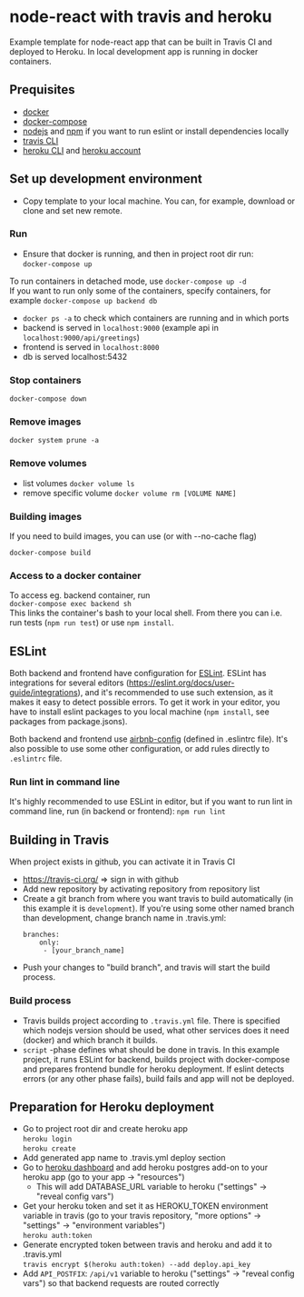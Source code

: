 # node-react with travis and heroku
Example template for node-react app that can be built in Travis CI and deployed to Heroku. In local development app is running in docker containers. 

## Prequisites
* [docker](https://docs.docker.com/)
* [docker-compose](https://docs.docker.com/compose/)
* [nodejs](https://nodejs.org/) and [npm](https://www.npmjs.com/) if you want to run eslint or install dependencies locally
* [travis CLI](https://github.com/travis-ci/travis.rb)
* [heroku CLI](https://devcenter.heroku.com/articles/heroku-cli) and [heroku account](https://signup.heroku.com/login)

## Set up development environment
- Copy template to your local machine. You can, for example, download or clone and set new remote.

### Run
- Ensure that docker is running, and then in project root dir run:  
```docker-compose up```  

To run containers in detached mode, use `docker-compose up -d`  
If you want to run only some of the containers, specify containers, for example `docker-compose up backend db`
- `docker ps -a` to check which containers are running and in which ports
- backend is served in `localhost:9000` (example api in `localhost:9000/api/greetings`)
- frontend is served in `localhost:8000`
- db is served localhost:5432

### Stop containers
```docker-compose down```

### Remove images
```docker system prune -a```

### Remove volumes
* list volumes `docker volume ls`
* remove specific volume `docker volume rm [VOLUME NAME]`

### Building images
If you need to build images, you can use (or with --no-cache flag)  

```docker-compose build```

### Access to a docker container
To access eg. backend container, run  
```docker-compose exec backend sh```  
This links the container's bash to your local shell. From there you can i.e. run tests (`npm run test`) or use `npm install`.


## ESLint
Both backend and frontend have configuration for [ESLint](https://eslint.org/). ESLint has integrations for several editors (https://eslint.org/docs/user-guide/integrations), and it's recommended to use such extension, as it makes it easy to detect possible errors. To get it work in your editor, you have to install eslint packages to you local machine (`npm install`, see packages from package.jsons). 

Both backend and frontend use [airbnb-config](https://github.com/airbnb/javascript) (defined in .eslintrc file). It's also possible to use some other configuration, or add rules directly to `.eslintrc` file.

### Run lint in command line
It's highly recommended to use ESLint in editor, but if you want to run lint in command line, run (in backend or frontend):
```npm run lint```

## Building in Travis
When project exists in github, you can activate it in Travis CI   
* https://travis-ci.org/ => sign in with github
* Add new repository by activating repository from repository list
* Create a git branch from where you want travis to build automatically (in this example it is `development`). If you're using some other named branch than development, change branch name in .travis.yml:  
    ```  
    branches:  
        only:  
         - [your_branch_name]  
    ```
* Push your changes to "build branch", and travis will start the build process. 
### Build process
* Travis builds project according to `.travis.yml` file. There is specified which nodejs version should be used, what other services does it need (docker) and which branch it builds.
* `script` -phase defines what should be done in travis. In this example project, it runs ESLint for backend, builds project with docker-compose and prepares frontend bundle for heroku deployment. If eslint detects errors (or any other phase fails), build fails and app will not be deployed.

## Preparation for Heroku deployment
* Go to project root dir and create heroku app  
```heroku login```  
```heroku create```  
* Add generated app name to .travis.yml deploy section
* Go to [heroku dashboard](https://dashboard.heroku.com/) and add heroku postgres add-on to your heroku app (go to your app -> "resources")  
    * This will add DATABASE_URL variable to heroku ("settings" -> "reveal config vars")
* Get your heroku token and set it as HEROKU_TOKEN environment variable in travis (go to your travis repository, "more options" -> "settings" -> "environment variables")  
```heroku auth:token```    
* Generate encrypted token between travis and heroku and add it to .travis.yml  
```travis encrypt $(heroku auth:token) --add deploy.api_key```  
* Add `API_POSTFIX`: `/api/v1` variable to heroku ("settings" -> "reveal config vars") so that backend requests are routed correctly

